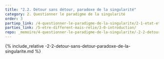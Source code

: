 ```yaml
---
title: "2.2. Détour sans détour, paradoxe de la singularité"
category: 2. Questionner le paradigme de la singularité
order: 3
partiep_link: /4-questionner-le-paradigme-de-la-singularite/2-1-etat-et-passage-au-sein-d-une-bifurcation/
parties_link: /5-etre-different-mais-relie/3-0-introduction/
repo: _memoire/4-questionner-le-paradigme-de-la-singularite/-2-2-detour-sans-detour-paradoxe-de-la-singularite.md
---
```

{% include_relative -2-2-detour-sans-detour-paradoxe-de-la-singularite.md %}
